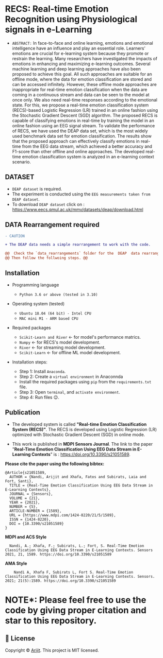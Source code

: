 # RECS: Real-time Emotion Recognition using Physiological signals in e-Learning 
- `ABSTRACT:` In face-to-face and online learning, emotions and emotional intelligence have an influence and play an essential role. Learners’ emotions are crucial for e-learning system because they promote or restrain the learning. Many researchers have investigated the impacts of emotions in enhancing and maximizing e-learning outcomes. Several machine learning and deep learning approaches have also been proposed to achieve this goal. All such approaches are suitable for an offline mode, where the data for emotion classification are stored and can be accessed infinitely. However, these offline mode approaches are inappropriate for real-time emotion classification when the data are coming in a continuous stream and data can be seen to the model at once only. We also need real-time responses according to the emotional state. For this, we propose a real-time emotion classification system (RECS)-based Logistic Regression (LR) trained in an online fashion using the Stochastic Gradient Descent (SGD) algorithm. The proposed RECS is capable of classifying emotions in real-time by training the model in an online fashion using an EEG signal stream. To validate the performance of RECS, we have used the DEAP data set, which is the most widely used benchmark data set for emotion classification. The results show that the proposed approach can effectively classify emotions in real-time from the EEG data stream, which achieved a better accuracy and F1-score than other offline and online approaches. The developed real-time emotion classification system is analyzed in an e-learning context scenario.

## DATASET
- `DEAP dataset` is required. 
- The experiment is conducted using the `EEG measurements taken from DEAP dataset`. 
- To download `DEAP dataset` click on : https://www.eecs.qmul.ac.uk/mmv/datasets/deap/download.html

## DATA Rearrangement required
```diff
- CAUTION

+ The DEAP data needs a simple rearrangement to work with the code. 

@@  Check the `data_rearrangements` folder for the  DEAP  data rearrangement from the .dat or .mat file from the DEAP dataset. @@
@@ Then follow the follwoing steps. @@

```


## Installation 
- Programming language
  - `Python 3.6 or above (tested in 3.10)`

- Operating system (tested)
  - `Ubuntu 18.04 (64 bit) - Intel CPU`
  - `MAC mini M1 - ARM based CPU`

- Required packages
  - `Scikit-Learn and River` &#8592; for model's performance matrics.
  - `Numpy` &#8592; for RECS's model development.
  - `River` &#8592; for streaming model development.
  - `Scikit-Learn` &#8592; for offline ML model development.
  
- Installation steps:
  - Step 1: Install `Anaconda`. 
  - Step 2: Create a `virtual environment` in Anaconnda 
  - Install the required packages using `pip` from the `requirements.txt` file.
  - Step 3: Open `terminal`, and `activate environment`.
  - Step 4: Run files :wink:.


## Publication

- The developed system is called **"Real-time Emotion Classification System (RECS)"**. The RECS is developed using Logistic Regression (LR) optimized with Stochastic Gradient Descent (SGD) in online mode.

- This work is published in **MDPI Sensors Journal**. The link to the paper "**Real-Time Emotion Classification Using EEG Data Stream in E-Learning Contexts**" is : https://doi.org/10.3390/s21051589. 
  
  
 **Please cite the paper using the following bibtex:**
  
    @Article{s21051589,
      AUTHOR = {Nandi, Arijit and Xhafa, Fatos and Subirats, Laia and Fort, Santi},
      TITLE = {Real-Time Emotion Classification Using EEG Data Stream in E-Learning Contexts},
      JOURNAL = {Sensors},
      VOLUME = {21},
      YEAR = {2021},
      NUMBER = {5},
      ARTICLE-NUMBER = {1589},
      URL = {https://www.mdpi.com/1424-8220/21/5/1589},
      ISSN = {1424-8220},
      DOI = {10.3390/s21051589}
    }

  **MDPI and ACS Style**
  ```
    Nandi, A.; Xhafa, F.; Subirats, L.; Fort, S. Real-Time Emotion Classification Using EEG Data Stream in E-Learning Contexts. Sensors 2021, 21, 1589. https://doi.org/10.3390/s21051589
```
  **AMA Style**
```  
    Nandi A, Xhafa F, Subirats L, Fort S. Real-Time Emotion Classification Using EEG Data Stream in E-Learning Contexts. Sensors. 2021; 21(5):1589. https://doi.org/10.3390/s21051589
```   
    
    
# NOTE*: Please feel free to use the code by giving proper citation and star to this repository.

## 📝 License

Copyright © [Arijit](https://github.com/officialarijit).
This project is MIT licensed.
